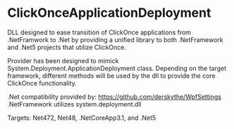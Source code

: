 # ClickOnceApplicationDeployment

DLL designed to ease transition of ClickOnce applications from .NetFramwork to .Net by providing a unified library to both .NetFramework and .Net5 projects that utilize ClickOnce.

Provider has been designed to mimick System.Deployment.ApplicationDeployment class. Depending on the target framework, different methods will be used by the dll to provide the core ClickOnce functionality.

.Net compatibility provided by: https://github.com/derskythe/WpfSettings
.NetFramework utilizes system.deployment.dll

Targets: Net472, Net48, .NetCoreApp3.1, and .Net5 

